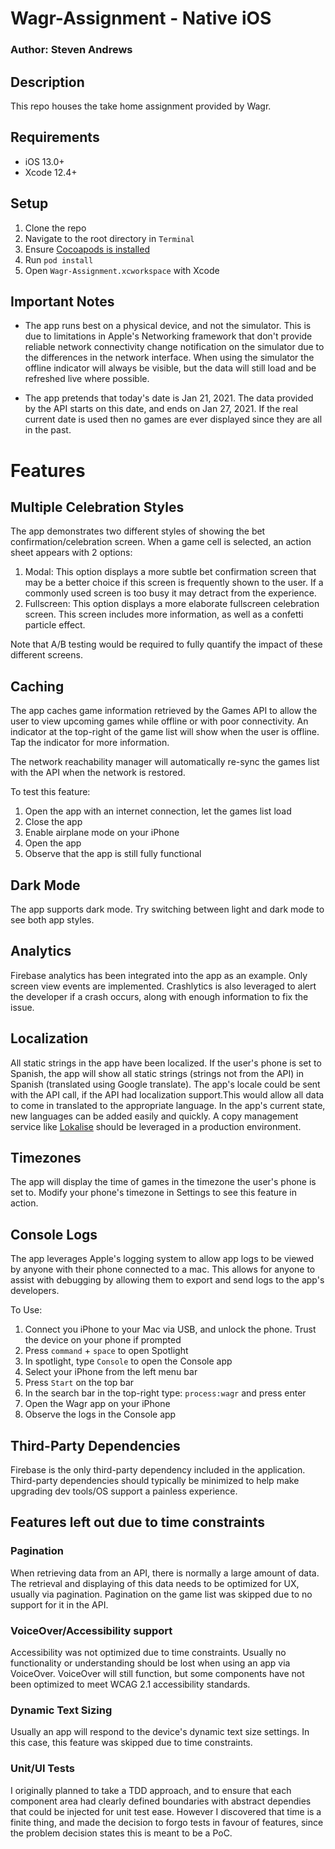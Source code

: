
# Wagr-Assignment - Native iOS
### Author: Steven Andrews

## Description 
This repo houses the take home assignment provided by Wagr.

## Requirements
* iOS 13.0+
* Xcode 12.4+

## Setup
1. Clone the repo
2. Navigate to the root directory in `Terminal`
3. Ensure [Cocoapods is installed](https://guides.cocoapods.org/using/getting-started.html#installation)
4. Run `pod install`
5. Open `Wagr-Assignment.xcworkspace` with Xcode

## Important Notes
* The app runs best on a physical device, and not the simulator. This is due to limitations in Apple's Networking framework that don't provide reliable network connectivity change notification on the simulator due to the differences in the network interface. When using the simulator the offline indicator will always be visible, but the data will still load and be refreshed live where possible.

* The app pretends that today's date is Jan 21, 2021. The data provided by the API starts on this date, and ends on Jan 27, 2021. If the real current date is used then no games are ever displayed since they are all in the past. 

# Features
## Multiple Celebration Styles
The app demonstrates two different styles of showing the bet confirmation/celebration screen. When a game cell is selected, an action sheet appears with 2 options:
1. Modal:
    This option displays a more subtle bet confirmation screen that may be a better choice if this screen is frequently shown to the user. If a commonly used screen is too busy it may detract from the experience.
2. Fullscreen:
    This option displays a more elaborate fullscreen celebration screen. This screen includes more information, as well as a confetti particle effect.
    
Note that A/B testing would be required to fully quantify the impact of these different screens.

## Caching
The app caches game information retrieved by the Games API to allow the user to view upcoming games while offline or with poor connectivity. An indicator at the top-right of the game list will show when the user is offline. Tap the indicator for more information.

The network reachability manager will automatically re-sync the games list with the API when the network is restored. 

To test this feature:
1. Open the app with an internet connection, let the games list load
2. Close the app
3. Enable airplane mode on your iPhone
4. Open the app
5. Observe that the app is still fully functional

## Dark Mode
The app supports dark mode. Try switching between light and dark mode to see both app styles.

## Analytics
Firebase analytics has been integrated into the app as an example. Only screen view events are implemented. Crashlytics is also leveraged to alert the developer if a crash occurs, along with enough information to fix the issue. 

## Localization
All static strings in the app have been localized. If the user's phone is set to Spanish, the app will show all static strings (strings not from the API) in Spanish (translated using Google translate). The app's locale could be sent with the API call, if the API had localization support.This would allow all data to come in translated to the appropriate language. In the app's current state, new languages can be added easily and quickly. A copy management service like [Lokalise](https://lokalise.com/) should be leveraged in a production environment.

## Timezones
The app will display the time of games in the timezone the user's phone is set to. Modify your phone's timezone in Settings to see this feature in action.

## Console Logs
The app leverages Apple's logging system to allow app logs to be viewed by anyone with their phone connected to a mac. This allows for anyone to assist with debugging by allowing them to export and send logs to the app's developers.

To Use:
1. Connect you iPhone to your Mac via USB, and unlock the phone. Trust the device on your phone if prompted
2. Press `command` + `space` to open Spotlight
3. In spotlight, type `Console` to open the Console app
4. Select your iPhone from the left menu bar
5. Press `Start` on the top bar
6. In the search bar in the top-right type: `process:wagr` and press enter
7. Open the Wagr app on your iPhone
8. Observe the logs in the Console app

## Third-Party Dependencies
Firebase is the only third-party dependency included in the application. Third-party dependencies should typically be minimized to help make upgrading dev tools/OS support a painless experience.

## Features left out due to time constraints
### Pagination
When retrieving data from an API, there is normally a large amount of data. The retrieval and displaying of this data needs to be optimized for UX, usually via pagination. Pagination on the game list was skipped due to no support for it in the API.

### VoiceOver/Accessibility support
Accessibility was not optimized due to time constraints. Usually no functionality or understanding should be lost when using an app via VoiceOver. VoiceOver will still function, but some components have not been optimized to meet WCAG 2.1 accessibility standards.

### Dynamic Text Sizing
Usually an app will respond to the device's dynamic text size settings. In this case, this feature was skipped due to time constraints.

### Unit/UI Tests
I originally planned to take a TDD approach, and to ensure that each component area had clearly defined boundaries with abstract dependies that could be injected for unit test ease. However I discovered that time is a finite thing, and made the decision to forgo tests in favour of features, since the problem decision states this is meant to be a PoC. 
